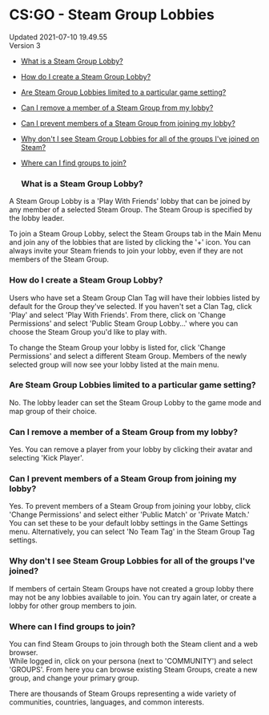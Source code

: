 # CS:GO - Steam Group Lobbies
Updated 2021-07-10 19.49.55  
Version 3  

* [What is a Steam Group Lobby?](#whatlobby)
* [How do I create a Steam Group Lobby?](#createlobby)
* [Are Steam Group Lobbies limited to a particular game setting?](#lobbylimits)
* [Can I remove a member of a Steam Group from my lobby?](#removemember)
* [Can I prevent members of a Steam Group from joining my lobby?](#preventmember)
* [Why don't I see Steam Group Lobbies for all of the groups I've joined on Steam?](#nolobbies)
* [Where can I find groups to join?](#findgroups)

  
  ### What is a Steam Group Lobby?
A Steam Group Lobby is a 'Play With Friends' lobby that can be joined by any member of a selected Steam Group. The Steam Group is specified by the lobby leader.  
  
To join a Steam Group Lobby, select the Steam Groups tab in the Main Menu and join any of the lobbies that are listed by clicking the '+' icon. You can always invite your Steam friends to join your lobby, even if they are not members of the Steam Group.    
  ### How do I create a Steam Group Lobby?
Users who have set a Steam Group Clan Tag will have their lobbies listed by default for the Group they've selected. If you haven't set a Clan Tag, click 'Play' and select 'Play With Friends'. From there, click on 'Change Permissions' and select 'Public Steam Group Lobby...' where you can choose the Steam Group you'd like to play with.  
  
To change the Steam Group your lobby is listed for, click 'Change Permissions' and select a different Steam Group. Members of the newly selected group will now see your lobby listed at the main menu.    
  ### Are Steam Group Lobbies limited to a particular game setting?
No. The lobby leader can set the Steam Group Lobby to the game mode and map group of their choice.    
  ### Can I remove a member of a Steam Group from my lobby?
Yes. You can remove a player from your lobby by clicking their avatar and selecting 'Kick Player'.    
  ### Can I prevent members of a Steam Group from joining my lobby?
Yes. To prevent members of a Steam Group from joining your lobby, click 'Change Permissions' and select either 'Public Match' or 'Private Match.' You can set these to be your default lobby settings in the Game Settings menu. Alternatively, you can select 'No Team Tag' in the Steam Group Tag settings.    
  ### Why don't I see Steam Group Lobbies for all of the groups I've joined?
If members of certain Steam Groups have not created a group lobby there may not be any lobbies available to join. You can try again later, or create a lobby for other group members to join.    
  ### Where can I find groups to join?
You can find Steam Groups to join through both the Steam client and a web browser.  
While logged in, click on your persona (next to 'COMMUNITY') and select 'GROUPS'. From here you can browse existing Steam Groups, create a new group, and change your primary group.   
  
There are thousands of Steam Groups representing a wide variety of communities, countries, languages, and common interests.